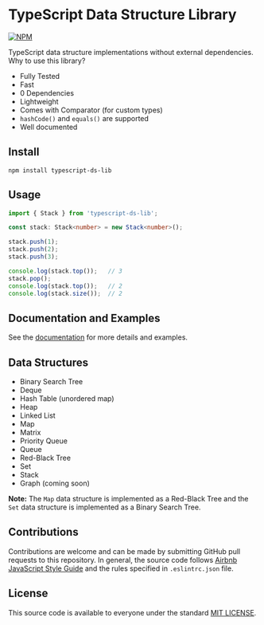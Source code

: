 # TypeScript Data Structure Library
[![NPM](https://img.shields.io/npm/v/typescript-ds-lib?label=npm%20package&color=limegreen)](https://www.npmjs.com/package/typescript-ds-lib)

TypeScript data structure implementations without external dependencies. Why to use this library?  

- Fully Tested
- Fast
- 0 Dependencies
- Lightweight
- Comes with Comparator (for custom types)
- `hashCode()` and `equals()` are supported
- Well documented


## Install
```
npm install typescript-ds-lib
```


## Usage
```typescript
import { Stack } from 'typescript-ds-lib';

const stack: Stack<number> = new Stack<number>();

stack.push(1);
stack.push(2);
stack.push(3);

console.log(stack.top());   // 3
stack.pop();
console.log(stack.top());   // 2
console.log(stack.size());  // 2
```


## Documentation and Examples
See the [documentation](https://github.com/baloian/typescript-ds-lib/blob/master/doc/DOCUMENTATION.md) for more details and examples.


## Data Structures
- Binary Search Tree
- Deque
- Hash Table (unordered map)
- Heap
- Linked List
- Map
- Matrix
- Priority Queue
- Queue
- Red-Black Tree
- Set
- Stack
- Graph (coming soon)

**Note:** The `Map` data structure is implemented as a Red-Black Tree and the `Set` data structure is implemented as a Binary Search Tree.

## Contributions
Contributions are welcome and can be made by submitting GitHub pull requests
to this repository. In general, the source code follows
[Airbnb JavaScript Style Guide](https://github.com/airbnb/javascript) and the
rules specified in `.eslintrc.json` file.


## License
This source code is available to everyone under the standard
[MIT LICENSE](https://github.com/baloian/marcal/blob/master/LICENSE).
